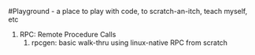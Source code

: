 #Playground - a place to play with code, to scratch-an-itch, teach myself, etc

1. RPC: Remote Procedure Calls
    1. rpcgen: basic walk-thru using linux-native RPC from scratch
